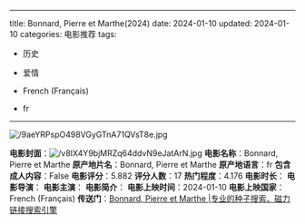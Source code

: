 
---
title: Bonnard, Pierre et Marthe(2024)
date: 2024-01-10
updated: 2024-01-10
categories: 电影推荐
tags:

- 历史
- 爱情

- French (Français)
- fr
---

<img src="https://image.tmdb.org/t/p/original/9aeYRPspO498VGyGTnA71QVsT8e.jpg" alt="/9aeYRPspO498VGyGTnA71QVsT8e.jpg" title="/9aeYRPspO498VGyGTnA71QVsT8e.jpg">

**电影封面**：<img src="https://image.tmdb.org/t/p/w200/v8IX4Y9bjMRZq64ddvN9eJatArN.jpg" alt="/v8IX4Y9bjMRZq64ddvN9eJatArN.jpg" title="/v8IX4Y9bjMRZq64ddvN9eJatArN.jpg">
**电影名称**：Bonnard, Pierre et Marthe
**原产地片名**：Bonnard, Pierre et Marthe
**原产地语言**：fr
**包含成人内容**：False
**电影评分**：5.882
**评分人数**：17
**热门程度**：4.176
**电影时长**：
**电影导演**：
**电影主演**：
**电影简介**：
**电影上映时间**：2024-01-10
**电影上映国家**：French (Français)
**传送门**：[Bonnard, Pierre et Marthe |专业的种子搜索、磁力链接搜索引擎](https://movie.amd794.com:2083/?search=Bonnard%2C%20Pierre%20et%20Marthe&ordering=&mode=match_phrase&page_size=10&page=1)

